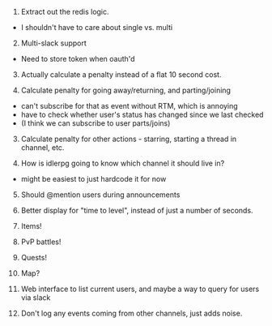 1. Extract out the redis logic.
  - I shouldn't have to care about single vs. multi

2. Multi-slack support
  - Need to store token when oauth'd

3. Actually calculate a penalty instead of a flat 10 second cost.

3. Calculate penalty for going away/returning, and parting/joining
  - can't subscribe for that as event without RTM, which is annoying
  - have to check whether user's status has changed since we last checked
  - (I think we can subscribe to user parts/joins)

3. Calculate penalty for other actions - starring, starting a thread in channel, etc.

4. How is idlerpg going to know which channel it should live in?
  - might be easiest to just hardcode it for now

5. Should @mention users during announcements

6. Better display for "time to level", instead of just a number of seconds.

7. Items!

8. PvP battles!

9. Quests!

10. Map?

11. Web interface to list current users, and maybe a way to query for users via slack

12. Don't log any events coming from other channels, just adds noise.